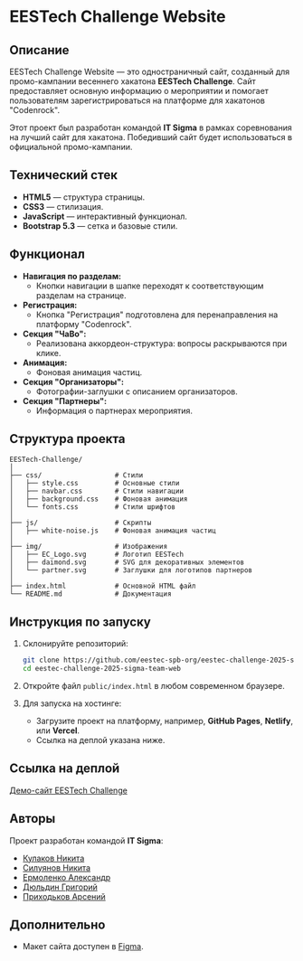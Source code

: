 # EESTech Challenge Website

## Описание

EESTech Challenge Website — это одностраничный сайт, созданный для промо-кампании весеннего хакатона **EESTech Challenge**. Сайт предоставляет основную информацию о мероприятии и помогает пользователям зарегистрироваться на платформе для хакатонов "Codenrock". 

Этот проект был разработан командой **IT Sigma** в рамках соревнования на лучший сайт для хакатона. Победивший сайт будет использоваться в официальной промо-кампании.

## Технический стек

- **HTML5** — структура страницы.
- **CSS3** — стилизация.
- **JavaScript** — интерактивный функционал.
- **Bootstrap 5.3** — сетка и базовые стили.

## Функционал

- **Навигация по разделам:**
  - Кнопки навигации в шапке переходят к соответствующим разделам на странице.
- **Регистрация:**
  - Кнопка "Регистрация" подготовлена для перенаправления на платформу "Codenrock".
- **Секция "ЧаВо":**
  - Реализована аккордеон-структура: вопросы раскрываются при клике.
- **Анимация:**
  - Фоновая анимация частиц.
- **Секция "Организаторы":**
  - Фотографии-заглушки с описанием организаторов.
- **Секция "Партнеры":**
  - Информация о партнерах мероприятия.

## Структура проекта

```plaintext
EESTech-Challenge/
│
├── css/                  # Стили
│   ├── style.css         # Основные стили
│   ├── navbar.css        # Стили навигации
│   ├── background.css    # Фоновая анимация
│   └── fonts.css         # Стили шрифтов
│
├── js/                   # Скрипты
│   ├── white-noise.js    # Фоновая анимация частиц
│
├── img/                  # Изображения
│   ├── EC_Logo.svg       # Логотип EESTech
│   ├── daimond.svg       # SVG для декоративных элементов
│   └── partner.svg       # Заглушки для логотипов партнеров
│
├── index.html            # Основной HTML файл
└── README.md             # Документация
```

## Инструкция по запуску

1. Склонируйте репозиторий:
   ```bash
   git clone https://github.com/eestec-spb-org/eestec-challenge-2025-sigma-team-web.git
   cd eestec-challenge-2025-sigma-team-web
   ```

2. Откройте файл `public/index.html` в любом современном браузере.

3. Для запуска на хостинге:
   - Загрузите проект на платформу, например, **GitHub Pages**, **Netlify**, или **Vercel**.
   - Ссылка на деплой указана ниже.

## Ссылка на деплой

[Демо-сайт EESTech Challenge](https://challenge.eestec.ru)

## Авторы

Проект разработан командой **IT Sigma**:
- [Кулаков Никита](https://github.com/Fascinat0r)
- [Силуянов Никита](https://github.com/Vestamart)
- [Ермоленко Александр](https://github.com/v-takt)
- [Дюльдин Григорий](https://github.com/AeZG)
- [Приходьков Арсений](https://github.com/loysoplayer)

## Дополнительно

- Макет сайта доступен в [Figma](https://www.figma.com/design/MRZbrNadiIVaOPVGJP93v9/EESTech-Challenge-Saint-P).
